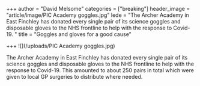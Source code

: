 +++
author = "David Melsome"
categories = ["breaking"]
header_image = "article/image/PIC Academy goggles.jpg"
lede = "The Archer Academy in East Finchley has donated every single pair of its science goggles and disposable gloves to the NHS frontline to help with the response to Covid-19.  "
title = "Goggles and gloves for a good cause"

+++
![](/uploads/PIC Academy goggles.jpg)

The Archer Academy in East Finchley has donated every single pair of its science goggles and disposable gloves to the NHS frontline to help with the response to Covid-19. This amounted to about 250 pairs in total which were given to local GP surgeries to distribute where needed.